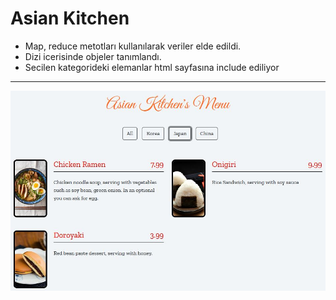 # Asian Kitchen

- Map, reduce metotları kullanılarak veriler elde edildi. 
- Dizi icerisinde objeler tanımlandı. 
- Secilen kategorideki elemanlar html sayfasına include ediliyor
---
![plot](asian.JPG)
